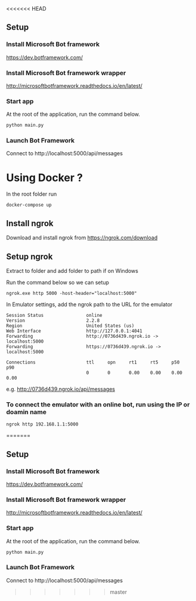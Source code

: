 <<<<<<< HEAD
## Setup

### Install Microsoft Bot framework
https://dev.botframework.com/

### Install Microsoft Bot framework wrapper 
http://microsoftbotframework.readthedocs.io/en/latest/


### Start app
At the root of the application, run the command below.

```python
python main.py

```

### Launch Bot Framework 
Connect to http://localhost:5000/api/messages


# Using Docker ?

In the root folder run

```
docker-compose up
```

## Install ngrok

Download and install ngrok from https://ngrok.com/download


## Setup ngrok

Extract to folder and add folder to path if on Windows

Run the command below so we can setup

```
ngrok.exe http 5000 -host-header="localhost:5000"
```

  In Emulator settings, add the ngrok path to the URL for the emulator

```
Session Status                online
Version                       2.2.8
Region                        United States (us)
Web Interface                 http://127.0.0.1:4041
Forwarding                    http://0736d439.ngrok.io -> localhost:5000
Forwarding                    https://0736d439.ngrok.io -> localhost:5000

Connections                   ttl     opn     rt1     rt5     p50     p90
                              0       0       0.00    0.00    0.00    0.00
```
e.g.  http://0736d439.ngrok.io/api/messages                             


### To connect the emulator with an online bot, run using the IP or doamin name

```
ngrok http 192.168.1.1:5000
```
=======
## Setup

### Install Microsoft Bot framework
https://dev.botframework.com/

### Install Microsoft Bot framework wrapper 
http://microsoftbotframework.readthedocs.io/en/latest/


### Start app
At the root of the application, run the command below.

```python
python main.py

```

### Launch Bot Framework 
Connect to http://localhost:5000/api/messages
>>>>>>> master
